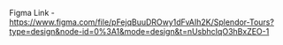 Figma Link - https://www.figma.com/file/pFejqBuuDROwy1dFvAIh2K/Splendor-Tours?type=design&node-id=0%3A1&mode=design&t=nUsbhcIqO3hBxZEO-1
